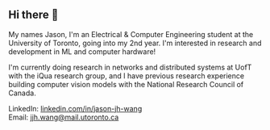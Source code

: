 ## Hi there 👋

My names Jason, I'm an Electrical & Computer Engineering student at the University of Toronto, going into my 2nd year. I'm interested in research and development in ML and computer hardware!

I'm currently doing research in networks and distributed systems at UofT with the iQua research group, and I have previous research experience building computer vision models with the National Research Council of Canada. 

LinkedIn: [linkedin.com/in/jason-jh-wang](https://www.linkedin.com/in/jason-jh-wang/)\
Email: jjh.wang@mail.utoronto.ca
